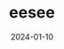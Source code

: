 ---  
layout: startup_page  
title: "eesee"  
id: "eesee.io"  
permalink: "/eeseeeesee.io01102024/"  
website: "https://eesee.io/"  
funding_round: "Seed, Private"  
funding_amount: "$2.85M"  
investors: "SevenX Ventures, Maven Capital, MetaBros, Contango Digital Assets, BasementDAO"  
about: "eesee is a gamified marketplace for sellers of digital assets, offering a one-stop liquidity solution. It allows sellers to create customized drops, such as decentralized onchain raffles, to sell assets above the floor price, while buyers can participate through various tasks and earn rewards. This approach aims to tap into a new generation of digital asset participants and build a strong community."  
markets: "NFT, Crypto, Web3, DeFi, Gamification, Financial Software, Cryptocurrency/Blockchain, FinTech, Mobile"  
hq: "Dubai, United Arab Emirates"  
founded_year: "2022"  
linkedin: "https://www.linkedin.com/company/eesee-io/"  
twitter: "https://twitter.com/eesee_io"  
instagram: ""  
facebook: "https://www.facebook.com/Eesee-61556739449396"  
crunchbase: "https://www.crunchbase.com/organization/eesee"  
pitchbook: "https://pitchbook.com/profiles/company/528423-67"  

date_display: "10-Jan-2024"  
date: "2024-01-10"

# SEO Optimization  
meta_title: "eesee - Seed, Private Funding ($2.85M)"  
meta_description: "eesee, eesee is a gamified marketplace for sellers of digital assets, offering a one-stop liquidity solution. It allows sellers to create customized drops, s..."  
meta_keywords: "eesee, NFT, Crypto, Web3, DeFi, Gamification, Financial Software, Cryptocurrency/Blockchain, FinTech, Mobile, Seed, Private funding"  
canonical_url: "https://startup.projectstartups.com/eeseeeesee.io01102024/"  
---